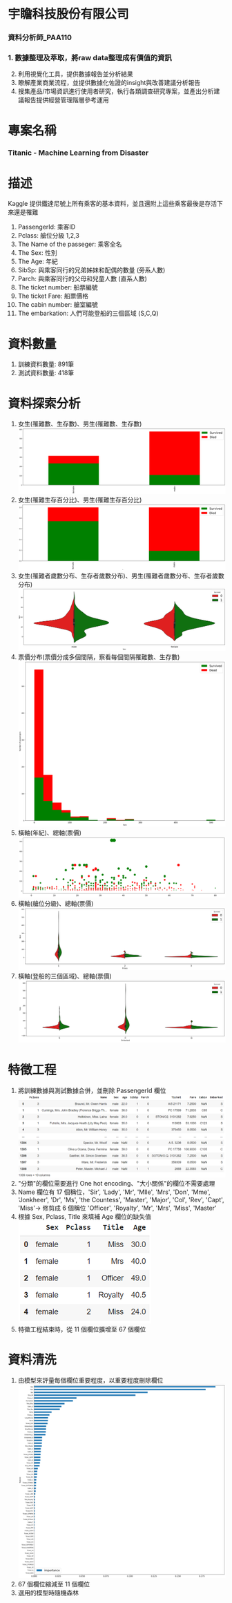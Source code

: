 # 宇瞻科技股份有限公司
### 資料分析師_PAA110
### 1. 數據整理及萃取，將raw data整理成有價值的資訊
2. 利用視覺化工具，提供數據報告並分析結果
3. 瞭解產業商業流程，並提供數據化佐證的insight與改善建議分析報告
4. 搜集產品/市場資訊進行使用者研究，執行各類調查研究專案，並產出分析建議報告提供經營管理階層參考運用
# 專案名稱
### Titanic - Machine Learning from Disaster
# 描述
Kaggle 提供鐵達尼號上所有乘客的基本資料，並且還附上這些乘客最後是存活下來還是罹難

1. PassengerId: 乘客ID
2. Pclass: 艙位分級 1,2,3
3. The Name of the passeger: 乘客全名
4. The Sex: 性別
5. The Age: 年紀
6. SibSp: 與乘客同行的兄弟姊妹和配偶的數量 (旁系人數)
7. Parch: 與乘客同行的父母和兒童人數 (直系人數)
8. The ticket number: 船票編號
9. The ticket Fare: 船票價格
10. The cabin number: 艙室編號
11. The embarkation: 人們可能登船的三個區域 (S,C,Q)
# 資料數量
1. 訓練資料數量: 891筆
2. 測試資料數量: 418筆
# 資料探索分析
1. 女生(罹難數、生存數)、男生(罹難數、生存數)
![image](https://github.com/JN11540/Kaggle_Titanic/blob/master/img/1.png)
2. 女生(罹難生存百分比)、男生(罹難生存百分比)
![image](https://github.com/JN11540/Kaggle_Titanic/blob/master/img/2.png)
3. 女生(罹難者歲數分布、生存者歲數分布)、男生(罹難者歲數分布、生存者歲數分布)
![image](https://github.com/JN11540/Kaggle_Titanic/blob/master/img/3.png)
4. 票價分布(票價分成多個間隔，察看每個間隔罹難數、生存數)
![image](https://github.com/JN11540/Kaggle_Titanic/blob/master/img/4.png)
5. 橫軸(年紀)、總軸(票價)
![image](https://github.com/JN11540/Kaggle_Titanic/blob/master/img/5.png)
6. 橫軸(艙位分級)、總軸(票價)
![image](https://github.com/JN11540/Kaggle_Titanic/blob/master/img/6.png)
7. 橫軸(登船的三個區域)、總軸(票價)
![image](https://github.com/JN11540/Kaggle_Titanic/blob/master/img/7.png)
# 特徵工程
1. 將訓練數據與測試數據合併，並刪除 PassengerId 欄位
![image](https://github.com/JN11540/Kaggle_Titanic/blob/master/img/8.png)
2. "分類"的欄位需要進行 One hot encoding、"大小關係"的欄位不需要處理
3. Name 欄位有 17 個稱位，'Sir', 'Lady', 'Mr', 'Mlle', 'Mrs', 'Don', 'Mme', 'Jonkheer', 'Dr', 'Ms', 'the Countess', 'Master', 'Major', 'Col', 'Rev', 'Capt', 'Miss'-> 修剪成 6 個稱位 'Officer', 'Royalty', 'Mr', 'Mrs', 'Miss', 'Master'
4. 根據 Sex, Pclass, Title 來填補 Age 欄位的缺失值
![image](https://github.com/JN11540/Kaggle_Titanic/blob/master/img/9.png)
5. 特徵工程結束時，從 11 個欄位擴增至 67 個欄位
# 資料清洗
1. 由模型來評量每個欄位重要程度，以重要程度刪除欄位
![image](https://github.com/JN11540/Kaggle_Titanic/blob/master/img/10.png)
2. 67 個欄位縮減至 11 個欄位
3. 選用的模型時隨機森林

